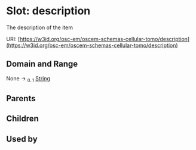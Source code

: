 
# Slot: description

The description of the item

URI: [https://w3id.org/osc-em/oscem-schemas-cellular-tomo/description](https://w3id.org/osc-em/oscem-schemas-cellular-tomo/description)


## Domain and Range

None &#8594;  <sub>0..1</sub> [String](types/String.md)

## Parents


## Children


## Used by

